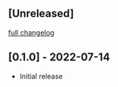 ## [Unreleased]
[full changelog](http://github.com/itamae-plugins/itamae-plugin-recipe-rust/compare/v0.1.0...main)

## [0.1.0] - 2022-07-14

- Initial release
